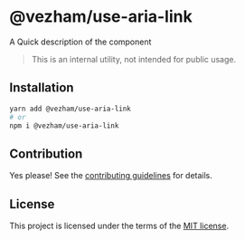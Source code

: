 # @vezham/use-aria-link

A Quick description of the component

> This is an internal utility, not intended for public usage.

## Installation

```sh
yarn add @vezham/use-aria-link
# or
npm i @vezham/use-aria-link
```

## Contribution

Yes please! See the
[contributing guidelines](https://github.com/vezham/heroui/blob/master/CONTRIBUTING.md)
for details.

## License

This project is licensed under the terms of the
[MIT license](https://github.com/vezham/heroui/blob/master/LICENSE).
